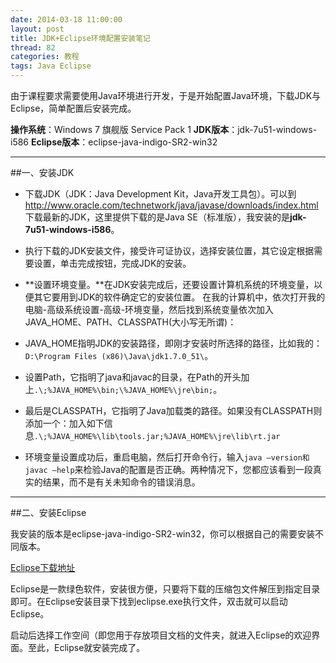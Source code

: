 ```yaml
---
date: 2014-03-18 11:00:00
layout: post
title: JDK+Eclipse环境配置安装笔记
thread: 82
categories: 教程
tags: Java Eclipse
---
```


由于课程要求需要使用Java环境进行开发，于是开始配置Java环境，下载JDK与Eclipse，简单配置后安装完成。

**操作系统**：Windows 7 旗舰版 Service Pack 1
**JDK版本**：jdk-7u51-windows-i586
**Eclipse版本**：eclipse-java-indigo-SR2-win32

----

##一、安装JDK

* 下载JDK（JDK：Java Development Kit，Java开发工具包）。可以到<http://www.oracle.com/technetwork/java/javase/downloads/index.html>下载最新的JDK，这里提供下载的是Java SE（标准版），我安装的是**jdk-7u51-windows-i586**。

*  执行下载的JDK安装文件，接受许可证协议，选择安装位置，其它设定根据需要设置，单击完成按钮，完成JDK的安装。

* **设置环境变量。**在JDK安装完成后，还要设置计算机系统的环境变量，以便其它要用到JDK的软件确定它的安装位置。
在我的计算机中，依次打开我的电脑-高级系统设置-高级-环境变量，然后找到系统变量依次加入JAVA_HOME、PATH、CLASSPATH(大小写无所谓)：

 * JAVA_HOME指明JDK的安装路径，即刚才安装时所选择的路径，比如我的：`D:\Program Files (x86)\Java\jdk1.7.0_51\`。

 * 设置Path，它指明了java和javac的目录，在Path的开头加上`.\;%JAVA_HOME%\bin;\%JAVA_HOME%\jre\bin;`。

 * 最后是CLASSPATH，它指明了Java加载类的路径。如果没有CLASSPATH则添加一个：加入如下信息`.\;%JAVA_HOME%\lib\tools.jar;%JAVA_HOME%\jre\lib\rt.jar`

* 环境变量设置成功后，重启电脑，然后打开命令行，输入`java –version和javac –help`来检验Java的配置是否正确。两种情况下，您都应该看到一段真实的结果，而不是有关未知命令的错误消息。

----

##二、安装Eclipse

我安装的版本是eclipse-java-indigo-SR2-win32，你可以根据自己的需要安装不同版本。

[Eclipse下载地址](http://www.eclipse.org/downloads/)

Eclipse是一款绿色软件，安装很方便，只要将下载的压缩包文件解压到指定目录即可。在Eclipse安装目录下找到eclipse.exe执行文件，双击就可以启动Eclipse。

启动后选择工作空间（即您用于存放项目文档的文件夹，就进入Eclipse的欢迎界面。至此，Eclipse就安装完成了。